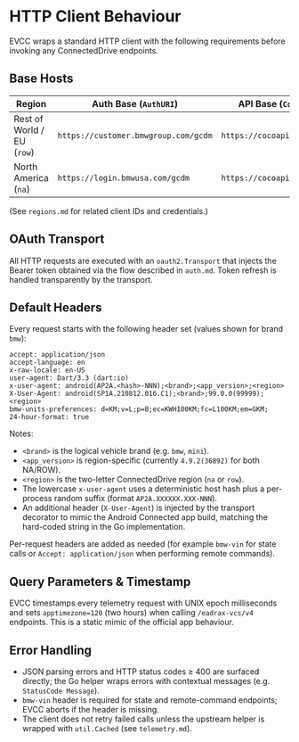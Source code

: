 # HTTP Client Behaviour

EVCC wraps a standard HTTP client with the following requirements before
invoking any ConnectedDrive endpoints.

## Base Hosts

| Region          | Auth Base (`AuthURI`)                | API Base (`CocoApiURI`)           |
|-----------------|--------------------------------------|-----------------------------------|
| Rest of World / EU (`row`) | `https://customer.bmwgroup.com/gcdm` | `https://cocoapi.bmwgroup.com` |
| North America (`na`)       | `https://login.bmwusa.com/gcdm`     | `https://cocoapi.bmwgroup.us`  |

(See `regions.md` for related client IDs and credentials.)

## OAuth Transport

All HTTP requests are executed with an `oauth2.Transport` that injects the
Bearer token obtained via the flow described in `auth.md`. Token refresh is
handled transparently by the transport.

## Default Headers

Every request starts with the following header set (values shown for brand
`bmw`):

```
accept: application/json
accept-language: en
x-raw-locale: en-US
user-agent: Dart/3.3 (dart:io)
x-user-agent: android(AP2A.<hash>-NNN);<brand>;<app_version>;<region>
X-User-Agent: android(SP1A.210812.016.C1);<brand>;99.0.0(99999);<region>
bmw-units-preferences: d=KM;v=L;p=B;ec=KWH100KM;fc=L100KM;em=GKM;
24-hour-format: true
```

Notes:

- `<brand>` is the logical vehicle brand (e.g. `bmw`, `mini`).
- `<app_version>` is region-specific (currently `4.9.2(36892)` for both NA/ROW).
- `<region>` is the two-letter ConnectedDrive region (`na` or `row`).
- The lowercase `x-user-agent` uses a deterministic host hash plus a
  per-process random suffix (format `AP2A.XXXXXX.XXX-NNN`).
- An additional header (`X-User-Agent`) is injected by the transport decorator to
  mimic the Android Connected app build, matching the hard-coded string in the
  Go implementation.

Per-request headers are added as needed (for example `bmw-vin` for state calls
or `Accept: application/json` when performing remote commands).

## Query Parameters & Timestamp

EVCC timestamps every telemetry request with UNIX epoch milliseconds and sets
`apptimezone=120` (two hours) when calling `/eadrax-vcs/v4` endpoints. This is a
static mimic of the official app behaviour.

## Error Handling

- JSON parsing errors and HTTP status codes ≥ 400 are surfaced directly; the Go
  helper wraps errors with contextual messages (e.g. `StatusCode Message`).
- `bmw-vin` header is required for state and remote-command endpoints; EVCC
  aborts if the header is missing.
- The client does not retry failed calls unless the upstream helper is wrapped
  with `util.Cached` (see `telemetry.md`).
